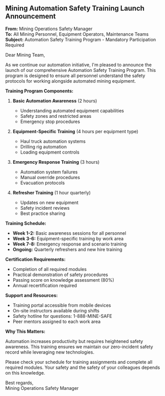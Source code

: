 ## Mining Automation Safety Training Launch Announcement

**From:** Mining Operations Safety Manager  
**To:** All Mining Personnel, Equipment Operators, Maintenance Teams  
**Subject:** Automation Safety Training Program - Mandatory Participation Required  

Dear Mining Team,

As we continue our automation initiative, I'm pleased to announce the launch of our comprehensive Automation Safety Training Program. This program is designed to ensure all personnel understand the safety protocols for working alongside automated mining equipment.

**Training Program Components:**

1. **Basic Automation Awareness** (2 hours)
   - Understanding automated equipment capabilities
   - Safety zones and restricted areas
   - Emergency stop procedures

2. **Equipment-Specific Training** (4 hours per equipment type)
   - Haul truck automation systems
   - Drilling rig automation
   - Loading equipment controls

3. **Emergency Response Training** (3 hours)
   - Automation system failures
   - Manual override procedures
   - Evacuation protocols

4. **Refresher Training** (1 hour quarterly)
   - Updates on new equipment
   - Safety incident reviews
   - Best practice sharing

**Training Schedule:**

- **Week 1-2:** Basic awareness sessions for all personnel
- **Week 3-6:** Equipment-specific training by work area
- **Week 7-8:** Emergency response and scenario training
- **Ongoing:** Quarterly refreshers and new hire training

**Certification Requirements:**

- Completion of all required modules
- Practical demonstration of safety procedures
- Passing score on knowledge assessment (80%)
- Annual recertification required

**Support and Resources:**

- Training portal accessible from mobile devices
- On-site instructors available during shifts
- Safety hotline for questions: 1-888-MINE-SAFE
- Peer mentors assigned to each work area

**Why This Matters:**

Automation increases productivity but requires heightened safety awareness. This training ensures we maintain our zero-incident safety record while leveraging new technologies.

Please check your schedule for training assignments and complete all required modules. Your safety and the safety of your colleagues depends on this knowledge.

Best regards,  
Mining Operations Safety Manager